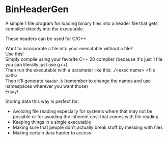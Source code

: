 # BinHeaderGen
A simple 1 file program for loading binary files into a header file that gets compiled directly into the executable.

These headers can be used for C/C++

Want to incorporate a file into your executable without a file? <br/>
Use this! <br/>
Simply compile using your favorite C++ 20 compiler (because it's just 1 file you can literally just use g++) <br/>
Then run the executable with a parameter like this: ./\<exec name\> \<file path\> <br/>
Then it'll generate `header.h` (remember to change the names and use namespaces wherever you want those) <br/>
Enjoy! <br/>
  
Storing data this way is perfect for:<br/>
- Avoiding file reading especially for systems where that may not be possible or for avoiding the inherent cost that comes with file reading
- Keeping things in a single executable
- Making sure that people don't actually break stuff by messing with files
- Making certain data harder to access
